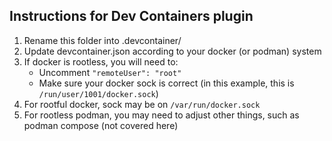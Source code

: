 ## Instructions for Dev Containers plugin

1. Rename this folder into .devcontainer/
2. Update devcontainer.json according to your docker (or podman) system
3. If docker is rootless, you will need to:
   - Uncomment `"remoteUser": "root"`
   - Make sure your docker sock is correct (in this example, this is `/run/user/1001/docker.sock`)
4. For rootful docker, sock may be on `/var/run/docker.sock`
5. For rootless podman, you may need to adjust other things, such as podman compose (not covered here)
